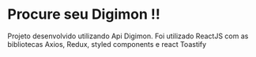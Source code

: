 # Procure seu Digimon !!

Projeto desenvolvido utilizando Api Digimon. Foi utilizado ReactJS com as bibliotecas Axios, Redux, styled components e react Toastify

